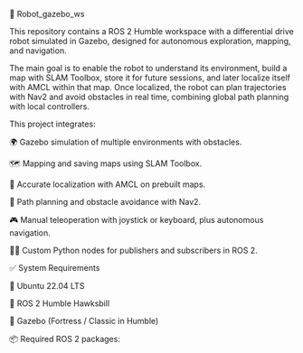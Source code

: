 🤖 Robot_gazebo_ws

This repository contains a ROS 2 Humble workspace with a differential drive robot simulated in Gazebo, designed for autonomous exploration, mapping, and navigation.

The main goal is to enable the robot to understand its environment, build a map with SLAM Toolbox, store it for future sessions, and later localize itself with AMCL within that map. Once localized, the robot can plan trajectories with Nav2 and avoid obstacles in real time, combining global path planning with local controllers.

This project integrates:

🌍 Gazebo simulation of multiple environments with obstacles.

🗺️ Mapping and saving maps using SLAM Toolbox.

📌 Accurate localization with AMCL on prebuilt maps.

🧭 Path planning and obstacle avoidance with Nav2.

🎮 Manual teleoperation with joystick or keyboard, plus autonomous navigation.

👨‍💻 Custom Python nodes for publishers and subscribers in ROS 2.

✅ System Requirements

🐧 Ubuntu 22.04 LTS

🤖 ROS 2 Humble Hawksbill

🦾 Gazebo (Fortress / Classic in Humble)

📦 Required ROS 2 packages:
